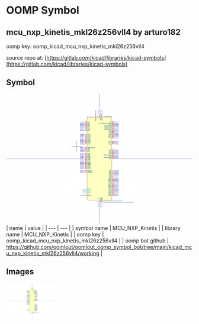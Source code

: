 # OOMP Symbol  
## mcu_nxp_kinetis_mkl26z256vll4  by arturo182  
  
oomp key: oomp_kicad_mcu_nxp_kinetis_mkl26z256vll4  
  
source repo at: [https://gitlab.com/kicad/libraries/kicad-symbols](https://gitlab.com/kicad/libraries/kicad-symbols)  
## Symbol  
  
[![working.png](working_600.png)](working.png)  
| name | value | 
| --- | --- | 
| symbol name | MCU_NXP_Kinetis | 
| library name | MCU_NXP_Kinetis | 
| oomp key | oomp_kicad_mcu_nxp_kinetis_mkl26z256vll4 | 
| oomp bot github | https://github.com/oomlout/oomlout_oomp_symbol_bot/tree/main/kicad_mcu_nxp_kinetis_mkl26z256vll4/working | 
## Images  
  
[![working.png](working_140.png)](working.png)  
